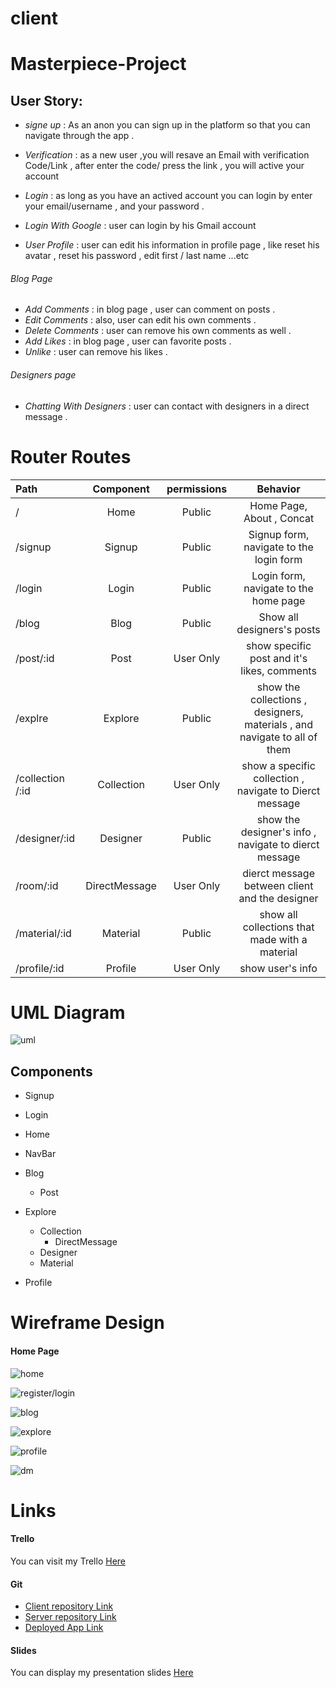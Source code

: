 # client


# Masterpiece-Project

## User Story: 
- *signe up* : As an anon you can sign up in the platform so that you can navigate through the app . 
- *Verification* : as a new user ,you will resave an Email with verification Code/Link  , after enter the code/ press the link , you will active your account 

- *Login* : as long as you have an actived account you can login by enter your email/username , and your password . 

- *Login With Google* : user can login by his Gmail account
- *User Profile* : user can edit his information in profile page , like reset his avatar , reset his password , edit first / last name ...etc 

###### Blog Page
- *Add Comments* : in blog page , user can comment on posts .
- *Edit Comments* : also, user can edit his own comments . 
- *Delete Comments* :  user can remove his own comments as well . 
- *Add Likes* : in blog page , user can favorite posts .
- *Unlike* :  user can remove his likes .


###### Designers page 

- *Chatting With Designers* : user can contact with designers in a direct message . 





# Router Routes

| Path              | Component         |   permissions     |                           Behavior                                               |               
| :---              |     :---:         |     :---:         |                             :---:                                                |
| /                 |     Home          |      Public       |    Home Page, About , Concat                                                     |
| /signup           |     Signup        |      Public       |    Signup form, navigate to the login form                                       |
| /login            |     Login         |      Public       |    Login form, navigate to the home page                                         |
| /blog             |     Blog          |      Public       |    Show all designers's posts                                                    |
| /post/:id         |     Post          |     User Only     |    show specific post and it's likes, comments                                   |
| /explre           |     Explore       |      Public       |    show the collections , designers, materials , and navigate to all of them     |
| /collection /:id  |     Collection    |     User Only     |    show a specific collection , navigate to Dierct message                       |
| /designer/:id     |     Designer      |      Public       |    show the designer's info , navigate to dierct message                         |
| /room/:id         |  DirectMessage    |     User Only     |    dierct message between client and the designer                                |
| /material/:id     |     Material      |      Public       |    show all collections that made with a material                                |
| /profile/:id      |     Profile       |     User Only     |    show user's info                                                              |
 


# UML Diagram 

![uml](./diagrams/uml.png)


## Components

* Signup 
* Login 
* Home 
* NavBar
* Blog
   - Post
* Explore
  - Collection
    - DirectMessage
  - Designer
  - Material

* Profile


# Wireframe Design 

#### Home Page
![home](./diagrams/home.png)

![register/login](./diagrams/register.png)

![blog](./diagrams/blog.png)

![explore](./diagrams/explore.png)

![profile](./diagrams/profile.png)

![dm](./diagrams/dm.png)





# Links

#### Trello 
You can visit my Trello [Here](https://trello.com/b/v5XlqqjM/mp-project-lama)

#### Git
- [Client repository Link](https://github.com/MP-Project-Lama/client)
- [Server repository Link](https://github.com/MP-Project-Lama/server)
- [Deployed App Link ](https://github.com/MP-Project-Lama/server)

#### Slides
 You can display my presentation slides [Here](https://github.com/MP-Project-Lama/server)
